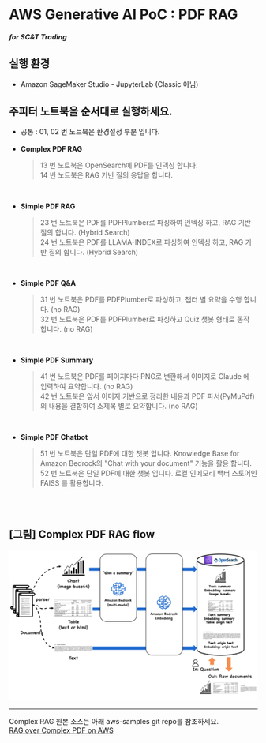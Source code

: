 # AWS Generative AI PoC : PDF RAG
#### <i>for SC&T Trading</i>

## 실행 환경
- Amazon SageMaker Studio - JupyterLab (Classic 아님)

## 주피터 노트북을 순서대로 실행하세요.
- 공통 : 01, 02 번 노트북은 환경설정 부분 입니다.
<br><br>
- <b>Complex PDF RAG</b>
  > 13 번 노트북은 OpenSearch에 PDF를 인덱싱 합니다. <br>
  > 14 번 노트북은 RAG 기반 질의 응답을 합니다.

<br>

- <b>Simple PDF RAG</b>
  > 23 번 노트북은 PDF를 PDFPlumber로 파싱하여 인덱싱 하고, RAG 기반 질의 합니다. (Hybrid Search) <br>
  > 24 번 노트북은 PDF를 LLAMA-INDEX로 파싱하여 인덱싱 하고, RAG 기반 질의 합니다. (Hybrid Search)

<br>

- <b>Simple PDF Q&A</b>
  > 31 번 노트북은 PDF를 PDFPlumber로 파싱하고, 챕터 별 요약을 수행 합니다. (no RAG) <br>
  > 32 번 노트북은 PDF를 PDFPlumber로 파싱하고 Quiz 챗봇 형태로 동작 합니다. (no RAG)

<br>

- <b>Simple PDF Summary</b>
  > 41 번 노트북은 PDF를 페이지마다 PNG로 변환해서 이미지로 Claude 에 입력하여 요약합니다. (no RAG) <br>
  > 42 번 노트북은 앞서 이미지 기반으로 정리한 내용과 PDF 파서(PyMuPdf)의 내용을 결합하여 소제목 별로 요약합니다. (no RAG)


<br>

- <b>Simple PDF Chatbot</b>
  > 51 번 노트북은 단일 PDF에 대한 챗봇 입니다. Knowledge Base for Amazon Bedrock의 "Chat with your document" 기능을 활용 합니다. <br>
  > 52 번 노트북은 단일 PDF에 대한 챗봇 입니다. 로컬 인메모리 백터 스토어인 FAISS 를 활용합니다. 


<br>

<br>

## [그림] Complex PDF RAG flow
![flow](./img/complex-pdf-workflow.png)

---

Complex RAG 원본 소스는 아래 aws-samples git repo를 참조하세요.<br>
[RAG over Complex PDF on AWS](https://github.com/aws-samples/aws-ai-ml-workshop-kr/tree/c3d2185f419790905a2879284bf0c050355e0702/genai/aws-gen-ai-kr/20_applications/02_qa_chatbot/10_hands_on_lab/02_rag_over_complex_pdf)